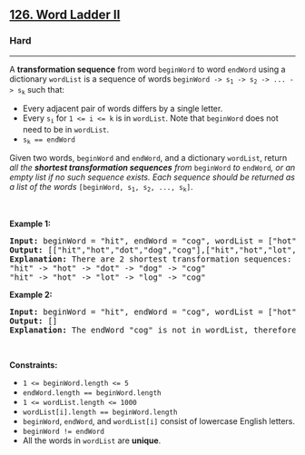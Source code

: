 <h2><a href="https://leetcode.com/problems/word-ladder-ii/">126. Word Ladder II</a></h2><h3>Hard</h3><hr><div style="user-select: auto;"><p style="user-select: auto;">A <strong style="user-select: auto;">transformation sequence</strong> from word <code style="user-select: auto;">beginWord</code> to word <code style="user-select: auto;">endWord</code> using a dictionary <code style="user-select: auto;">wordList</code> is a sequence of words <code style="user-select: auto;">beginWord -&gt; s<sub style="user-select: auto;">1</sub> -&gt; s<sub style="user-select: auto;">2</sub> -&gt; ... -&gt; s<sub style="user-select: auto;">k</sub></code> such that:</p>

<ul style="user-select: auto;">
	<li style="user-select: auto;">Every adjacent pair of words differs by a single letter.</li>
	<li style="user-select: auto;">Every <code style="user-select: auto;">s<sub style="user-select: auto;">i</sub></code> for <code style="user-select: auto;">1 &lt;= i &lt;= k</code> is in <code style="user-select: auto;">wordList</code>. Note that <code style="user-select: auto;">beginWord</code> does not need to be in <code style="user-select: auto;">wordList</code>.</li>
	<li style="user-select: auto;"><code style="user-select: auto;">s<sub style="user-select: auto;">k</sub> == endWord</code></li>
</ul>

<p style="user-select: auto;">Given two words, <code style="user-select: auto;">beginWord</code> and <code style="user-select: auto;">endWord</code>, and a dictionary <code style="user-select: auto;">wordList</code>, return <em style="user-select: auto;">all the <strong style="user-select: auto;">shortest transformation sequences</strong> from</em> <code style="user-select: auto;">beginWord</code> <em style="user-select: auto;">to</em> <code style="user-select: auto;">endWord</code><em style="user-select: auto;">, or an empty list if no such sequence exists. Each sequence should be returned as a list of the words </em><code style="user-select: auto;">[beginWord, s<sub style="user-select: auto;">1</sub>, s<sub style="user-select: auto;">2</sub>, ..., s<sub style="user-select: auto;">k</sub>]</code>.</p>

<p style="user-select: auto;">&nbsp;</p>
<p style="user-select: auto;"><strong style="user-select: auto;">Example 1:</strong></p>

<pre style="user-select: auto;"><strong style="user-select: auto;">Input:</strong> beginWord = "hit", endWord = "cog", wordList = ["hot","dot","dog","lot","log","cog"]
<strong style="user-select: auto;">Output:</strong> [["hit","hot","dot","dog","cog"],["hit","hot","lot","log","cog"]]
<strong style="user-select: auto;">Explanation:</strong>&nbsp;There are 2 shortest transformation sequences:
"hit" -&gt; "hot" -&gt; "dot" -&gt; "dog" -&gt; "cog"
"hit" -&gt; "hot" -&gt; "lot" -&gt; "log" -&gt; "cog"
</pre>

<p style="user-select: auto;"><strong style="user-select: auto;">Example 2:</strong></p>

<pre style="user-select: auto;"><strong style="user-select: auto;">Input:</strong> beginWord = "hit", endWord = "cog", wordList = ["hot","dot","dog","lot","log"]
<strong style="user-select: auto;">Output:</strong> []
<strong style="user-select: auto;">Explanation:</strong> The endWord "cog" is not in wordList, therefore there is no valid transformation sequence.
</pre>

<p style="user-select: auto;">&nbsp;</p>
<p style="user-select: auto;"><strong style="user-select: auto;">Constraints:</strong></p>

<ul style="user-select: auto;">
	<li style="user-select: auto;"><code style="user-select: auto;">1 &lt;= beginWord.length &lt;= 5</code></li>
	<li style="user-select: auto;"><code style="user-select: auto;">endWord.length == beginWord.length</code></li>
	<li style="user-select: auto;"><code style="user-select: auto;">1 &lt;= wordList.length &lt;= 1000</code></li>
	<li style="user-select: auto;"><code style="user-select: auto;">wordList[i].length == beginWord.length</code></li>
	<li style="user-select: auto;"><code style="user-select: auto;">beginWord</code>, <code style="user-select: auto;">endWord</code>, and <code style="user-select: auto;">wordList[i]</code> consist of lowercase English letters.</li>
	<li style="user-select: auto;"><code style="user-select: auto;">beginWord != endWord</code></li>
	<li style="user-select: auto;">All the words in <code style="user-select: auto;">wordList</code> are <strong style="user-select: auto;">unique</strong>.</li>
</ul>
</div>